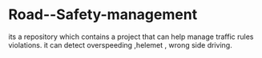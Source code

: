 # Road--Safety-management
its a repository which contains a project that can help manage traffic rules violations. it can detect overspeeding ,helemet , wrong side driving. 

